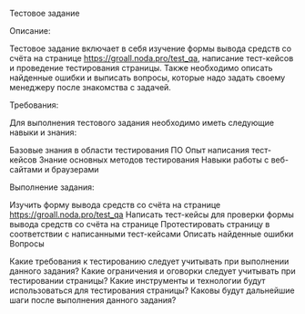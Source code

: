 Тестовое задание

Описание:

Тестовое задание включает в себя изучение формы вывода средств со счёта на странице https://groall.noda.pro/test_qa, написание тест-кейсов и проведение тестирования страницы. Также необходимо описать найденные ошибки и выписать вопросы, которые надо задать своему менеджеру после знакомства с задачей.

Требования:

Для выполнения тестового задания необходимо иметь следующие навыки и знания:

Базовые знания в области тестирования ПО
Опыт написания тест-кейсов
Знание основных методов тестирования
Навыки работы с веб-сайтами и браузерами

Выполнение задания:

Изучить форму вывода средств со счёта на странице https://groall.noda.pro/test_qa
Написать тест-кейсы для проверки формы вывода средств со счёта на странице
Протестировать страницу в соответствии с написанными тест-кейсами
Описать найденные ошибки
Вопросы

Какие требования к тестированию следует учитывать при выполнении данного задания?
Какие ограничения и оговорки следует учитывать при тестировании страницы?
Какие инструменты и технологии будут использоваться для тестирования страницы?
Каковы будут дальнейшие шаги после выполнения данного задания?
